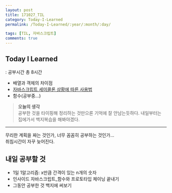 ```yaml
---
layout: post
title: 171027_TIL
category: Today-I-Learned
permalink: /Today-I-Learned/:year/:month/:day/

tags: [TIL, 자바스크립트]
comments: true
---
```

## **Today I Learned**
: 공부시간 총 8시간
* 배열과 객체의 차이점
* [자바스크립트 세미콜론 상황에 따른 사용법](https://underbleu.github.io/javascript/semicolon/)
* 함수(공부중...)


>**오늘의 생각**  
공부한 것을 타이핑해 정리하는 것만으론 기억에 잘 안남는듯하다. 내일부터는 집에가서 백지복습을 해봐야겠다.  
---  
무리한 계획을 짜는 것인가, 너무 꼼꼼히 공부하는 것인가...  
취침시간이 자꾸 늦어진다. 

## **내일 공부할 것**
* 1일 1알고리즘: x만큼 간격이 있는 n개의 숫자
* 인사이드 자바스크립트_함수와 프로토타입 체이닝 끝내기
* 그동안 공부한 것 백지에 써보기